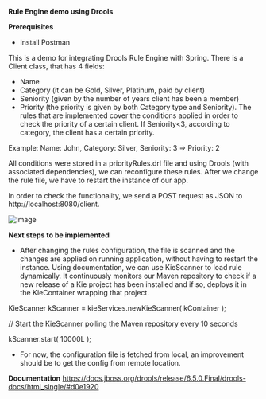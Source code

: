 **Rule Engine demo using Drools**

**Prerequisites**
- Install Postman

This is a demo for integrating Drools Rule Engine with Spring. There is a Client class, that has 4 fields: 
- Name
- Category (it can be Gold, Silver, Platinum, paid by client)
- Seniority (given by the number of years client has been a member)
- Priority (the priority is given by both Category type and Seniority). 
The rules that are implemented cover the conditions applied in order to check the priority of a certain client. If Seniority<3, according to category, the client has a certain priority.

Example: Name: John, Category: Silver, Seniority: 3 => Priority: 2

All conditions were stored in a priorityRules.drl file and using Drools (with associated dependencies), we can reconfigure these rules. After we change the rule file, we have to restart the instance of our app.

In order to check the functionality, we send a POST request as JSON to http://localhost:8080/client.

![image](https://user-images.githubusercontent.com/65168257/204259656-3daea231-a460-4169-aceb-ac8100b65f27.png)


**Next steps to be implemented**

- After changing the rules configuration, the file is scanned and the changes are applied on running application, without having to restart the instance.
Using documentation, we can use KieScanner to load rule dynamically. It continuously monitors our Maven repository to check if a new release of a Kie project has been installed and if so, deploys it in the KieContainer wrapping that project. 

KieScanner kScanner = kieServices.newKieScanner( kContainer );

// Start the KieScanner polling the Maven repository every 10 seconds

kScanner.start( 10000L );

- For now, the configuration file is fetched from local, an improvement should be to get the config from remote location.

**Documentation**
https://docs.jboss.org/drools/release/6.5.0.Final/drools-docs/html_single/#d0e1920
